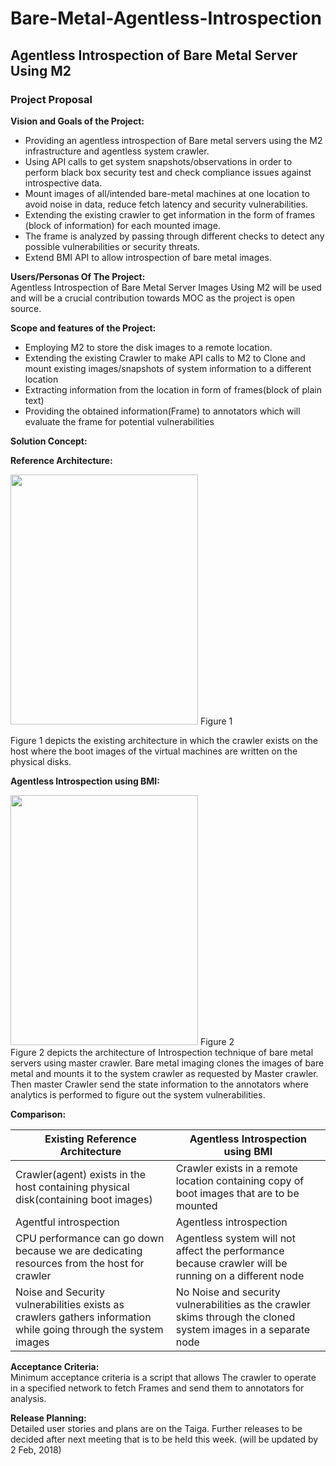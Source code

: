 # Bare-Metal-Agentless-Introspection
## Agentless Introspection of Bare Metal Server Using M2
### Project Proposal
**Vision and Goals of the Project:**
- Providing an agentless introspection of Bare metal servers using the M2                          infrastructure and agentless system crawler.
- Using API calls to get system snapshots/observations in order to perform black box security test and check compliance issues against introspective data.
- Mount images of all/intended bare-metal machines at one location to avoid noise in data, reduce fetch latency and security vulnerabilities. 
- Extending the existing crawler to get information in the form of frames (block of information) for each mounted image.
- The frame is analyzed by passing through different checks to detect any possible vulnerabilities or security threats.
- Extend BMI API to allow introspection of bare metal images.
 
**Users/Personas Of The Project:** <br/>
Agentless Introspection of Bare Metal Server Images Using M2 will be used and will be a crucial contribution towards MOC as the project is open source.


**Scope and features of the Project:**
- Employing M2 to store the disk images to a remote location.
- Extending the existing Crawler to make API calls to M2 to Clone and mount existing images/snapshots of system information to a different location  
- Extracting information from the location in form of frames(block of plain text) 
- Providing the obtained information(Frame) to annotators which will evaluate the frame for potential vulnerabilities
	
**Solution Concept:**

**Reference Architecture:**

<img src="https://github.com/BU-NU-CLOUD-SP18/Bare-Metal-Agentless-Introspection/blob/master/ref_new.PNG" width="300" height="400" />
                   Figure 1 <br/>
		   
Figure 1 depicts the existing architecture in which the crawler exists on the host where the boot images of the virtual machines are written on the physical disks.

**Agentless Introspection using BMI:**

<img src="https://github.com/BU-NU-CLOUD-SP18/Bare-Metal-Agentless-Introspection/blob/master/arch-new.PNG" width="300" height="400" />	
        Figure 2 <br/>
Figure 2 depicts the architecture of Introspection technique of bare metal servers using master crawler. Bare metal imaging clones the images of bare metal and mounts it to the system crawler as requested by Master crawler. Then master Crawler send the state information to the annotators where analytics is performed to figure out the system vulnerabilities. 


**Comparison:**

| Existing Reference Architecture | Agentless Introspection using BMI |
|---	|---	|
| Crawler(agent) exists in the host containing physical disk(containing boot images) | Crawler exists  in a remote location containing copy of boot images that are to be mounted |
| Agentful introspection | Agentless introspection |
| CPU performance can go down because we are dedicating resources from the  host for crawler | Agentless system will not affect the performance because crawler will be running on a different node |
| Noise and Security vulnerabilities exists as crawlers gathers information while going through the system images | No Noise and security vulnerabilities as the crawler skims through the cloned system images in a separate node |

**Acceptance Criteria:** <br/>
Minimum acceptance criteria is a script that allows The crawler to operate in a specified network to fetch Frames and send them to annotators for analysis.


**Release Planning:** <br/>
Detailed user stories and plans are on the Taiga.
Further releases to be decided after next meeting that is to be held this week.
(will be updated by 2 Feb, 2018)
